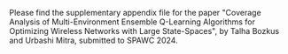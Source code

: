Please find the supplementary appendix file for the paper "Coverage Analysis of Multi-Environment Ensemble Q-Learning Algorithms for Optimizing Wireless Networks with Large State-Spaces", by Talha Bozkus and Urbashi Mitra, submitted to SPAWC 2024.
